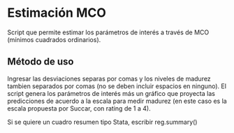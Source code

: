 # Estimación MCO
Script que permite estimar los parámetros de interés a través de MCO (mínimos cuadrados ordinarios). 

## Método de uso
Ingresar las desviaciones separas por comas y los niveles de madurez tambien separados por comas (no se deben incluir espacios en ninguno). El script genera los parámetros de interés más un gráfico que proyecta las predicciones de acuerdo a la escala para medir madurez (en este caso es la escala propuesta por Succar, con rating de 1 a 4).

Si se quiere un cuadro resumen tipo Stata, escribir reg.summary()

